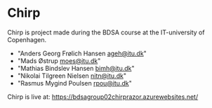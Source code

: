 # Chirp
Chirp is project made during the BDSA course at the IT-university of Copenhagen.

- "Anders Georg Frølich Hansen <ageh@itu.dk>"
- "Mads Østrup <moes@itu.dk>"
- "Mathias Bindslev Hansen <bimh@itu.dk>"
- "Nikolai Tilgreen Nielsen <nitn@itu.dk>"
- "Rasmus Mygind Poulsen <rpou@itu.dk>"

Chirp is live at: 
https://bdsagroup02chirprazor.azurewebsites.net/
